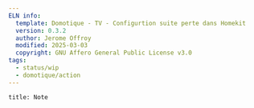 ```yaml
---
ELN info:
  template: Domotique - TV - Configurtion suite perte dans Homekit
  version: 0.3.2
  author: Jerome Offroy
  modified: 2025-03-03
  copyright: GNU Affero General Public License v3.0
tags:
  - status/wip
  - domotique/action
---
```



````ad-note
title: Note
 

````
